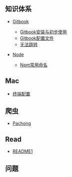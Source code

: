 
## 知识体系


- [Gitbook]()

    - [Gitbook安装与初步使用](0-知识体系/0-gitbook/1-gitbook安装与初步使用.md)
    - [Gitbook配置文件](0-知识体系/0-gitbook/2-gitbook配置文件.md)
    - [无法跳转](0-知识体系/0-gitbook/3-无法跳转.md)
- [Node]()
    - [Npm常用命名](0-知识体系/1-node/3-npm常用命名.md)

## Mac

- [终端配置](1-mac/终端配置.md)

## 爬虫

- [Pachong](2-爬虫/pachong.md)

## Read

- [README1](Read/README1.md)

## 问题
